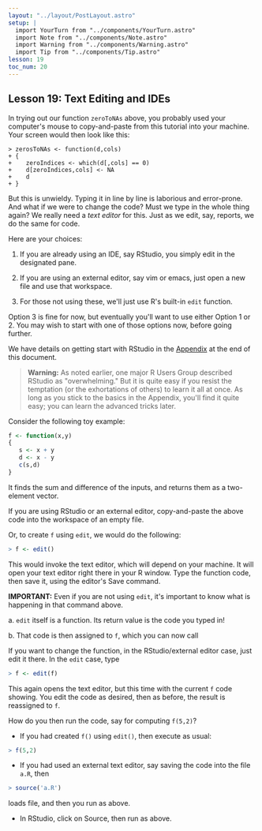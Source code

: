```yaml
---
layout: "../layout/PostLayout.astro"
setup: | 
  import YourTurn from "../components/YourTurn.astro"
  import Note from "../components/Note.astro"
  import Warning from "../components/Warning.astro"
  import Tip from "../components/Tip.astro"
lesson: 19
toc_num: 20
---
```

 
## <a name="edt"> </a> Lesson 19:  Text Editing and IDEs

In trying out our function `zeroToNAs` above, you probably used your
computer's mouse to copy-and-paste from this tutorial into your machine.
Your screen would then look like this:

```
> zerosToNAs <- function(d,cols) 
+ {
+    zeroIndices <- which(d[,cols] == 0)
+    d[zeroIndices,cols] <- NA
+    d
+ }
```

But this is unwieldy.  Typing it in line by line is laborious and
error-prone.  And what if we were to change the code?  Must we type in
the whole thing again?  We really need a *text editor* for this.  Just
as we edit, say, reports, we do the same for code.  

Here are your choices:

1. If you are already using an IDE, say RStudio, you simply edit
in the designated pane.

2.  If you are using an external editor, say vim or emacs,
just open a new file and use that workspace.

3.  For  those not using these, we'll just use R's built-in `edit`
    function.  

Option 3 is fine for now, but eventually you'll want to use either
Option 1 or 2.  You may wish to start with one of those options now,
before going further. 

We have details on getting start with RStudio in the <a
href="#ide">Appendix</a> at the end of this document.  

<Warning>

> **Warning:** 
> As noted earlier, one major R Users Group described RStudio as
> "overwhelming." But it is quite easy if you resist the temptation (or
> the exhortations of others) to learn it all at once.  As long as you
> stick to the basics in the Appendix, you'll find it quite easy; you can
> learn the advanced tricks later.

</Warning>

Consider the following toy example:

``` r
f <- function(x,y)
{
   s <- x + y
   d <- x - y
   c(s,d)
}
```

It finds the sum and difference of the inputs, and returns them as a
two-element vector.

If you are using RStudio or an external editor, copy-and-paste the above
code into the workspace of an empty file.  

Or, to create `f` using `edit`, we would do the following:

``` r
> f <- edit()
```

This would invoke the text editor, which will depend on your machine.
It will open your text editor right there in your R window.  Type the
function code, then save it, using the editor's Save command.  

**IMPORTANT:** Even if you are not using `edit`, it's important to
know what is happening in that command above.

a.  `edit` itself is a function.  Its return value is the code you
typed in!  

b.  That code is then assigned to `f`, which you can now call

If you want to change the function, in the RStudio/external editor case,
just edit it there.  In the `edit` case, type

``` r
> f <- edit(f)
```

This again opens the text editor, but this time with the current `f`
code showing.  You edit the code as desired, then as before, the result
is reassigned to `f`.

How do you then run the code, say for computing `f(5,2)`?

* If you had created `f()` using `edit()`, then execute as usual:


``` r
> f(5,2)
```

* If you had used an external text editor, say saving the code into the
  file `a.R`, then

``` r
> source('a.R')
``` 

loads file, and then you run as above.

* In RStudio, click on Source, then run as above.
